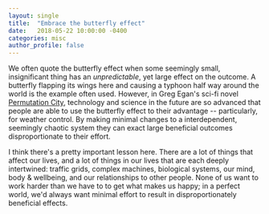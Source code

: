 ```yaml
---
layout: single
title:  "Embrace the butterfly effect"
date:   2018-05-22 10:00:00 -0400
categories: misc
author_profile: false
---
```


We often quote the butterfly effect when some seemingly small, insignificant thing has an _unpredictable_, yet large effect on the outcome. A butterfly flapping its wings here and causing a typhoon half way around the world is the example often used. However, in Greg Egan's sci-fi novel [Permutation City](https://en.wikipedia.org/wiki/Permutation_City), technology and science in the future are so advanced that people are able to use the butterfly effect to their advantage -- particularly, for weather control. By making minimal changes to a interdependent, seemingly chaotic system they can exact large beneficial outcomes disproportionate to their effort.

I think there's a pretty important lesson here. There are a lot of things that affect our lives, and a lot of things in our lives that are each deeply intertwined: traffic grids, complex machines, biological systems, our mind, body & wellbeing, and our relationships to other people. None of us want to work harder than we have to to get what makes us happy; in a perfect world, we'd always want minimal effort to result in disproportionately beneficial effects.




